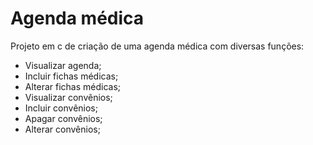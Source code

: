 # Agenda médica
Projeto em c de criação de uma agenda médica com diversas funções:

- Visualizar agenda;
- Incluir fichas médicas;
- Alterar fichas médicas;
- Visualizar convênios;
- Incluir convênios;
- Apagar convênios;
- Alterar convênios;


